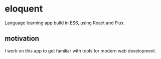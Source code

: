 # eloquent

Language learning app build in ES6, using React and Flux.

## motivation

I work on this app to get familiar with tools for modern web development.
